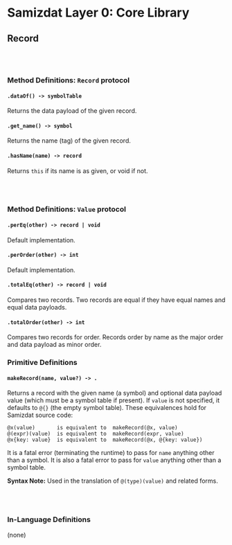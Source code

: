 Samizdat Layer 0: Core Library
==============================

Record
------

<br><br>
### Method Definitions: `Record` protocol

#### `.dataOf() -> symbolTable`

Returns the data payload of the given record.

#### `.get_name() -> symbol`

Returns the name (tag) of the given record.

#### `.hasName(name) -> record`

Returns `this` if its name is as given, or void if not.


<br><br>
### Method Definitions: `Value` protocol

#### `.perEq(other) -> record | void`

Default implementation.

#### `.perOrder(other) -> int`

Default implementation.

#### `.totalEq(other) -> record | void`

Compares two records. Two records are equal if they have equal names and
equal data payloads.

#### `.totalOrder(other) -> int`

Compares two records for order. Records order by name as the major order
and data payload as minor order.


### Primitive Definitions

#### `makeRecord(name, value?) -> .`

Returns a record with the given name (a symbol) and optional data payload
value (which must be a symbol table if present). If `value` is not specified,
it defaults to `@{}` (the empty symbol table). These equivalences hold for
Samizdat source code:

```
@x(value)       is equivalent to  makeRecord(@x, value)
@(expr)(value)  is equivalent to  makeRecord(expr, value)
@x{key: value}  is equivalent to  makeRecord(@x, @{key: value})
```

It is a fatal error (terminating the runtime) to pass for `name` anything
other than a symbol. It is also a fatal error to pass for `value`
anything other than a symbol table.

**Syntax Note:** Used in the translation of `@(type)(value)` and related forms.


<br><br>
### In-Language Definitions

(none)
